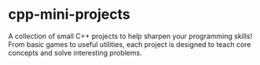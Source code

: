 # cpp-mini-projects
A collection of small C++ projects to help sharpen your programming skills! From basic games to useful utilities, each project is designed to teach core concepts and solve interesting problems.
